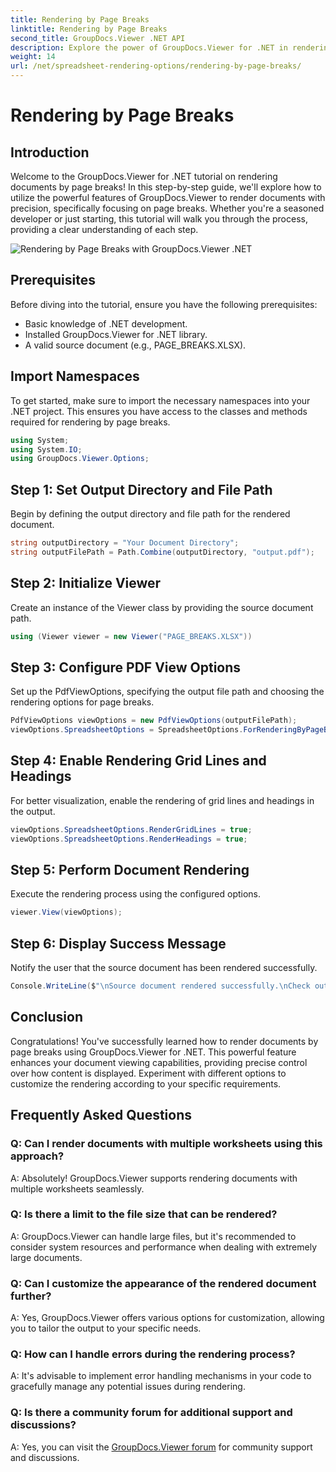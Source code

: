 ```yaml
---
title: Rendering by Page Breaks
linktitle: Rendering by Page Breaks
second_title: GroupDocs.Viewer .NET API
description: Explore the power of GroupDocs.Viewer for .NET in rendering documents with precision. Follow our step-by-step tutorial for rendering by page breaks.
weight: 14
url: /net/spreadsheet-rendering-options/rendering-by-page-breaks/
---
```


# Rendering by Page Breaks

## Introduction
Welcome to the GroupDocs.Viewer for .NET tutorial on rendering documents by page breaks! In this step-by-step guide, we'll explore how to utilize the powerful features of GroupDocs.Viewer to render documents with precision, specifically focusing on page breaks. Whether you're a seasoned developer or just starting, this tutorial will walk you through the process, providing a clear understanding of each step.

![Rendering by Page Breaks with GroupDocs.Viewer .NET](/viewer/spreadsheet-rendering-options/rendering-by-page-breaks.png)

## Prerequisites
Before diving into the tutorial, ensure you have the following prerequisites:
- Basic knowledge of .NET development.
- Installed GroupDocs.Viewer for .NET library.
- A valid source document (e.g., PAGE_BREAKS.XLSX).
## Import Namespaces
To get started, make sure to import the necessary namespaces into your .NET project. This ensures you have access to the classes and methods required for rendering by page breaks.
```csharp
using System;
using System.IO;
using GroupDocs.Viewer.Options;
```
## Step 1: Set Output Directory and File Path
Begin by defining the output directory and file path for the rendered document.
```csharp
string outputDirectory = "Your Document Directory";
string outputFilePath = Path.Combine(outputDirectory, "output.pdf");
```
## Step 2: Initialize Viewer
Create an instance of the Viewer class by providing the source document path.
```csharp
using (Viewer viewer = new Viewer("PAGE_BREAKS.XLSX"))
```
## Step 3: Configure PDF View Options
Set up the PdfViewOptions, specifying the output file path and choosing the rendering options for page breaks.
```csharp
PdfViewOptions viewOptions = new PdfViewOptions(outputFilePath);
viewOptions.SpreadsheetOptions = SpreadsheetOptions.ForRenderingByPageBreaks();
```
## Step 4: Enable Rendering Grid Lines and Headings
For better visualization, enable the rendering of grid lines and headings in the output.
```csharp
viewOptions.SpreadsheetOptions.RenderGridLines = true;
viewOptions.SpreadsheetOptions.RenderHeadings = true;
```
## Step 5: Perform Document Rendering
Execute the rendering process using the configured options.
```csharp
viewer.View(viewOptions);
```
## Step 6: Display Success Message
Notify the user that the source document has been rendered successfully.
```csharp
Console.WriteLine($"\nSource document rendered successfully.\nCheck output in {outputDirectory}.");
```
## Conclusion
Congratulations! You've successfully learned how to render documents by page breaks using GroupDocs.Viewer for .NET. This powerful feature enhances your document viewing capabilities, providing precise control over how content is displayed. Experiment with different options to customize the rendering according to your specific requirements.
## Frequently Asked Questions
### Q: Can I render documents with multiple worksheets using this approach?
A: Absolutely! GroupDocs.Viewer supports rendering documents with multiple worksheets seamlessly.
### Q: Is there a limit to the file size that can be rendered?
A: GroupDocs.Viewer can handle large files, but it's recommended to consider system resources and performance when dealing with extremely large documents.
### Q: Can I customize the appearance of the rendered document further?
A: Yes, GroupDocs.Viewer offers various options for customization, allowing you to tailor the output to your specific needs.
### Q: How can I handle errors during the rendering process?
A: It's advisable to implement error handling mechanisms in your code to gracefully manage any potential issues during rendering.
### Q: Is there a community forum for additional support and discussions?
A: Yes, you can visit the [GroupDocs.Viewer forum](https://forum.groupdocs.com/c/viewer/9) for community support and discussions.
